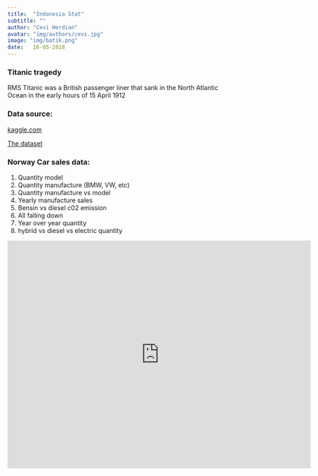 ```yaml
---
title:  "Indonesia Stat"
subtitle: ""
author: "Cevi Herdian"
avatar: "img/authors/cevi.jpg"
image: "img/batik.png"
date:   16-05-2018
---
```


### Titanic tragedy
RMS Titanic was a British passenger liner that sank in the North Atlantic Ocean in the early hours of 15 April 1912


### Data source:
[kaggle.com](https://www.kaggle.com/)

[The dataset](https://www.kaggle.com/c/titanic/data)

### Norway Car sales data:
1. Quantity model
2. Quantity manufacture (BMW, VW, etc)
3. Quantity manufacture vs model
4. Yearly manufacture sales
5. Bensin vs diesel c02 emission
6. All falling down
7. Year over year quantity
8. hybrid vs diesel vs electric quantity

<iframe width="680" height="510" src="https://app.powerbi.com/view?r=eyJrIjoiMDY2NTdjMzUtYjA5MC00MmEyLWEzMDQtOTdkOTlmMTNiZjQ1IiwidCI6IjU3NTMyN2Q0LTBmNGMtNGI5ZS1hNzE4LWQwOTViMWMyMzdiNSIsImMiOjh9" frameborder="0" allowFullScreen="true"></iframe>

